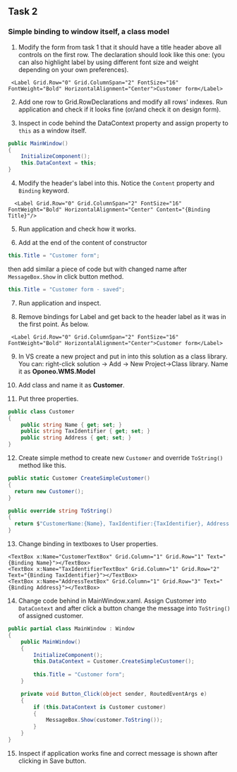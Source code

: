 ## Task 2 ##

### Simple binding to window itself, a class model

1. Modify the form from task 1 that it should have a title header above all controls on the first row. The declaration should look like this one:
(you can also highlight label by using different font size and weight depending on your own preferences).

```
 <Label Grid.Row="0" Grid.ColumnSpan="2" FontSize="16" FontWeight="Bold" HorizontalAlignment="Center">Customer form</Label>
```

2. Add one row to Grid.RowDeclarations and modify all rows' indexes. Run application and check if it looks fine (or/and check it on design form).

3. Inspect in code behind the DataContext property and assign property to ```this``` as a window itself.

```cs
public MainWindow()
{
    InitializeComponent();
    this.DataContext = this;
}
```

4. Modify the header's label into this. Notice the ```Content``` property and ```Binding``` keyword.

```
  <Label Grid.Row="0" Grid.ColumnSpan="2" FontSize="16" FontWeight="Bold" HorizontalAlignment="Center" Content="{Binding Title}"/>
```

5. Run application and check how it works.

6. Add at the end of the content of constructor 

```cs  
this.Title = "Customer form";
```

then add similar a piece of code but with changed name after ```MessageBox.Show``` in click button method.

```cs
this.Title = "Customer form - saved";
```

7. Run application and inspect.

8. Remove bindings for Label and get back to the header label as it was in the first point. As below.

```
 <Label Grid.Row="0" Grid.ColumnSpan="2" FontSize="16" FontWeight="Bold" HorizontalAlignment="Center">Customer form</Label>
```

9. In VS create a new project and put in into this solution as a class library. You can: right-click solution -> Add -> New Project->Class library. Name it as **Oponeo.WMS.Model**

10. Add class and name it as **Customer**.

11. Put three properties.

```cs
public class Customer
{
    public string Name { get; set; }
    public string TaxIdentifier { get; set; }
    public string Address { get; set; }
}
```

12. Create simple method to create new ```Customer``` and override ```ToString()``` method like this.

```cs
public static Customer CreateSimpleCustomer()
{
  return new Customer();
}

public override string ToString()
{
  return $"CustomerName:{Name}, TaxIdentifier:{TaxIdentifier}, Address: { Address}";
}
```

13. Change binding in textboxes to User properties.

```
<TextBox x:Name="CustomerTextBox" Grid.Column="1" Grid.Row="1" Text="{Binding Name}"></TextBox>
<TextBox x:Name="TaxIdentifierTextBox" Grid.Column="1" Grid.Row="2" Text="{Binding TaxIdentifier}"></TextBox>
<TextBox x:Name="AddressTextBox" Grid.Column="1" Grid.Row="3" Text="{Binding Address}"></TextBox>
```

14. Change code behind in MainWindow.xaml. Assign Customer into ```DataContext``` and after click a button change the message into ```ToString()``` of assigned customer.

```cs
public partial class MainWindow : Window
{
    public MainWindow()
    {
        InitializeComponent();
        this.DataContext = Customer.CreateSimpleCustomer();
        
        this.Title = "Customer form";
    }

    private void Button_Click(object sender, RoutedEventArgs e)
    {
        if (this.DataContext is Customer customer)
        {
            MessageBox.Show(customer.ToString());
        }             
    }
}
```
15. Inspect if application works fine and correct message is shown after clicking in Save button.
